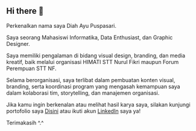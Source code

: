 ## Hi there 👋

Perkenalkan nama saya Diah Ayu Puspasari.<br>

Saya seorang Mahasiswi Informatika, Data Enthusiast, dan Graphic Designer.<br>

Saya memiliki pengalaman di bidang visual design, branding, dan media kreatif, baik melalui organisasi HIMATI STT Nurul Fikri maupun Forum Perempuan STT NF.<br>

Selama berorganisasi, saya terlibat dalam pembuatan konten visual, branding, serta koordinasi program yang mengasah kemampuan saya dalam kolaborasi tim, storytelling, dan manajemen organisasi.<br>

Jika kamu ingin berkenalan atau melihat hasil karya saya, silakan kunjungi portofolio saya [Disini](https://portofolio-diahayupuspasari.my.canva.site/) atau ikuti akun [LinkedIn](https://www.linkedin.com/in/diahaps/) saya ya!<br>

Terimakasih ^.^
